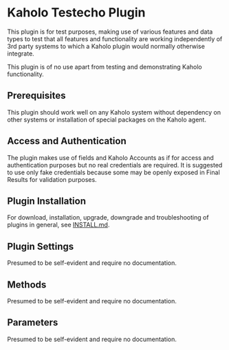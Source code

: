 # Kaholo Testecho Plugin
This plugin is for test purposes, making use of various features and data types to test that all features and functionality are working independently of 3rd party systems to which a Kaholo plugin would normally otherwise integrate.

This plugin is of no use apart from testing and demonstrating Kaholo functionality.

## Prerequisites
This plugin should work well on any Kaholo system without dependency on other systems or installation of special packages on the Kaholo agent.

## Access and Authentication
The plugin makes use of fields and Kaholo Accounts as if for access and authentication purposes but no real credentials are required. It is suggested to use only fake credentials because some may be openly exposed in Final Results for validation purposes.

## Plugin Installation
For download, installation, upgrade, downgrade and troubleshooting of plugins in general, see [INSTALL.md](./INSTALL.md).

## Plugin Settings
Presumed to be self-evident and require no documentation.

## Methods
Presumed to be self-evident and require no documentation.

## Parameters
Presumed to be self-evident and require no documentation.
